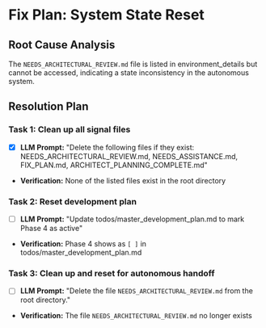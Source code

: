 # Fix Plan: System State Reset

## Root Cause Analysis
The `NEEDS_ARCHITECTURAL_REVIEW.md` file is listed in environment_details but cannot be accessed, indicating a state inconsistency in the autonomous system.

## Resolution Plan

### Task 1: Clean up all signal files
- [x] **LLM Prompt:** "Delete the following files if they exist: NEEDS_ARCHITECTURAL_REVIEW.md, NEEDS_ASSISTANCE.md, FIX_PLAN.md, ARCHITECT_PLANNING_COMPLETE.md"
- **Verification:** None of the listed files exist in the root directory

### Task 2: Reset development plan
- [ ] **LLM Prompt:** "Update todos/master_development_plan.md to mark Phase 4 as active"
- **Verification:** Phase 4 shows as `[ ]` in todos/master_development_plan.md

### Task 3: Clean up and reset for autonomous handoff
- [ ] **LLM Prompt:** "Delete the file `NEEDS_ARCHITECTURAL_REVIEW.md` from the root directory."
- **Verification:** The file `NEEDS_ARCHITECTURAL_REVIEW.md` no longer exists